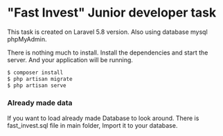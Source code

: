# "Fast Invest" Junior developer task

This task is created on Laravel 5.8 version.
Also using database mysql phpMyAdmin.

There is nothing much to install.
Install the dependencies and start the server.
And your application will be running.
```sh
$ composer install
$ php artisan migrate
$ php artisan serve
```
### Already made data
If you want to load already made Database to look around.
There is fast_invest.sql file in main folder, Import it to your database.
